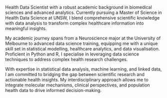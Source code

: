 Health Data Scientist with a robust academic background in biomedical sciences and advanced analytics. Currently pursuing a Master of Science in Health Data Science at UNSW, I blend comprehensive scientific knowledge with data analysis to transform complex healthcare information into meaningful insights.

My academic journey spans from a Neuroscience major at the University of Melbourne to advanced data science training, equipping me with a unique skill set in statistical modelling, healthcare analytics, and data visualisation. Proficient in Python and R, I specialise in leveraging data science techniques to address complex health research challenges.

With expertise in statistical data analysis, machine learning, and linked data, I am committed to bridging the gap between scientific research and actionable health insights. My interdisciplinary approach allows me to integrate molecular mechanisms, clinical perspectives, and population health data to drive informed decision-making.
